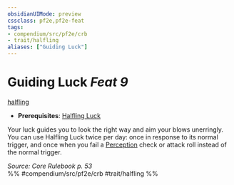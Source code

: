 ```yaml
---
obsidianUIMode: preview
cssclass: pf2e,pf2e-feat
tags:
- compendium/src/pf2e/crb
- trait/halfling
aliases: ["Guiding Luck"]
---
```

# Guiding Luck  *Feat 9*  
[halfling](rules/traits/halfling.md)  

- **Prerequisites**: [Halfling Luck](compendium/feats/halfling-luck.md)

Your luck guides you to look the right way and aim your blows unerringly. You can use Halfling Luck twice per day: once in response to its normal trigger, and once when you fail a [Perception](compendium/skills.md#Perception) check or attack roll instead of the normal trigger.

*Source: Core Rulebook p. 53*  
%% #compendium/src/pf2e/crb #trait/halfling %%